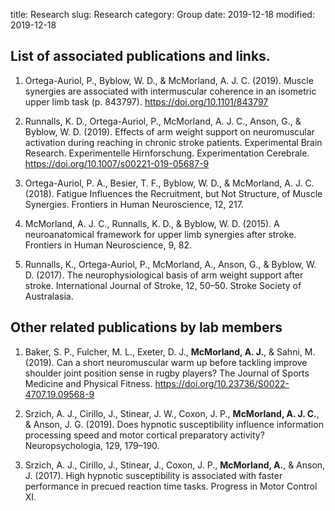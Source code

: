 title: Research
slug: Research
category: Group
date: 2019-12-18
modified: 2019-12-18

## List of associated publications and links. ##

1. Ortega-Auriol, P., Byblow, W. D., & McMorland, A. J. C. (2019). Muscle synergies are associated with intermuscular coherence in an isometric upper limb task (p. 843797). https://doi.org/10.1101/843797

1. Runnalls, K. D., Ortega-Auriol, P., McMorland, A. J. C., Anson, G., & Byblow, W. D. (2019). Effects of arm weight support on neuromuscular activation during reaching in chronic stroke patients. Experimental Brain Research. Experimentelle Hirnforschung. Experimentation Cerebrale. https://doi.org/10.1007/s00221-019-05687-9

1. Ortega-Auriol, P. A., Besier, T. F., Byblow, W. D., & McMorland, A. J. C. (2018). Fatigue Influences the Recruitment, but Not Structure, of Muscle Synergies. Frontiers in Human Neuroscience, 12, 217.

1. McMorland, A. J. C., Runnalls, K. D., & Byblow, W. D. (2015). A neuroanatomical framework for upper limb synergies after stroke. Frontiers in Human Neuroscience, 9, 82.

1. Runnalls, K., Ortega-Auriol, P., McMorland, A., Anson, G., & Byblow, W. D. (2017). The neurophysiological basis of arm weight support after stroke. International Journal of Stroke, 12, 50–50. Stroke Society of Australasia.

## Other related publications by lab members ##

1. Baker, S. P., Fulcher, M. L., Exeter, D. J., **McMorland, A. J.**, & Sahni, M. (2019). Can a short neuromuscular warm up before tackling improve shoulder joint position sense in rugby players? The Journal of Sports Medicine and Physical Fitness. https://doi.org/10.23736/S0022-4707.19.09568-9

1. Srzich, A. J., Cirillo, J., Stinear, J. W., Coxon, J. P., **McMorland, A. J. C.**, & Anson, J. G. (2019). Does hypnotic susceptibility influence information processing speed and motor cortical preparatory activity? Neuropsychologia, 129, 179–190.

1. Srzich, A. J., Cirillo, J., Stinear, J., Coxon, J. P., **McMorland, A.**, & Anson, J. (2017). High hypnotic susceptibility is associated with faster performance in precued reaction time tasks. Progress in Motor Control XI.
